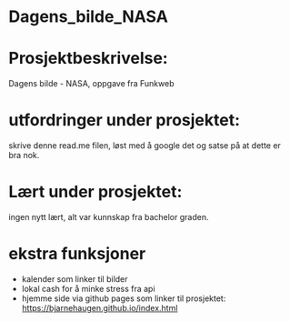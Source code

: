 # Dagens_bilde_NASA

# Prosjektbeskrivelse: 

Dagens bilde - NASA, oppgave fra Funkweb

# utfordringer under prosjektet:

skrive denne read.me filen, løst med å google det og satse på at dette er bra nok.

# Lært under prosjektet:

ingen nytt lært, alt var kunnskap fra bachelor graden.

# ekstra funksjoner

* kalender som linker til bilder
* lokal cash for å minke stress fra api
* hjemme side via github pages som linker til prosjektet: https://bjarnehaugen.github.io/index.html

